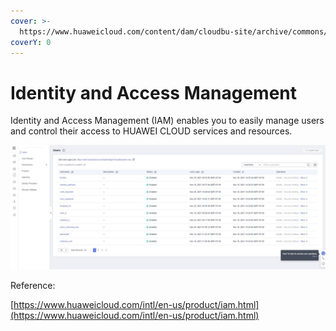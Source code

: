 ```yaml
---
cover: >-
  https://www.huaweicloud.com/content/dam/cloudbu-site/archive/commons/bannerimg/product_iam_banner.jpg
coverY: 0
---
```


# Identity and Access Management

Identity and Access Management (IAM) enables you to easily manage users and control their access to HUAWEI CLOUD services and resources.

![IAM dashboard](<../../../.gitbook/assets/image (14) (1).png>)

Reference:

[https://www.huaweicloud.com/intl/en-us/product/iam.html](https://www.huaweicloud.com/intl/en-us/product/iam.html)
